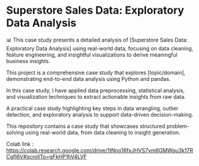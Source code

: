 # Superstore Sales Data: Exploratory Data Analysis
📊 This case study presents a detailed analysis of [Superstore Sales Data: Exploratory Data Analysis] using real-world data, focusing on data cleaning, feature engineering, and insightful visualizations to derive meaningful business insights.

This project is a comprehensive case study that explores [topic/domain], demonstrating end-to-end data analysis using Python and pandas.

In this case study, I have applied data preprocessing, statistical analysis, and visualization techniques to extract actionable insights from raw data.

A practical case study highlighting key steps in data wrangling, outlier detection, and exploratory analysis to support data-driven decision-making.

This repository contains a case study that showcases structured problem-solving using real-world data, from data cleaning to insight generation.

Colab link : https://colab.research.google.com/drive/1tNno16fxJHVS7ym6GMWqu3k17RCgfl6V#scrollTo=gFkHP1hV4LVF
